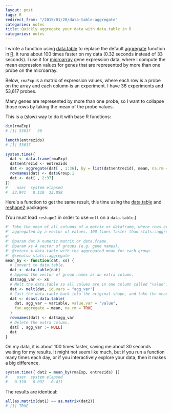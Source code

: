 ```yaml
---
layout: post
tags: R
redirect_from: "/2015/01/28/data-table-aggregate"
categories: notes
title: Quickly aggregate your data with data.table in R
categories: notes
---
```


I wrote a function using [data.table] to replace the default [aggregate]
function in [R]. It runs about 100 times faster on my data (0.32 seconds
instead of 33 seconds). I use it for [microarray] gene expression data, where
I compute the mean expression values for genes that are represented by more
than one probe on the microarray.

<!--more-->

Below, `rmaExp` is a matrix of expression values, where each row is a probe on
the array and each column is an experiment. I have 36 experiments and 53,617
probes.

Many genes are represented by more than one probe, so I want to collapse those
rows by taking the mean of the probe values.

This is a (slow) way to do it with base R functions:

```r
dim(rmaExp)
# [1] 53617   36

length(entrezids)
# [1] 53617

system.time({
  dat <- data.frame(rmaExp)
  dat$entrezid <- entrezids
  dat <- aggregate(dat[ , 1:36], by = list(dat$entrezid), mean, na.rm = TRUE)
  rownames(dat) <- dat$Group.1
  dat <- dat[ , 2:37]
})
#    user  system elapsed 
#  32.941   0.118  33.058 
```

Here's a function to get the same result, this time using the [data.table] and
[reshape2] packages:

(You must load `reshape2` in order to use `melt` on a `data.table`.)

```r
#' Take the mean of all columns of a matrix or dataframe, where rows are
#' aggregated by a vector of values. 100 times faster than stats::aggregate.
#'
#' @param dat A numeric matrix or data.frame.
#' @param xs A vector of groups (e.g. gene names).
#' @return A data.table with the aggregated mean for each group.
#' @seealso stats::aggregate
mean_by <- function(dat, xs) {
  # Convert to data.table.
  dat <- data.table(dat)
  # Append the vector of group names as an extra column.
  dat$agg_var <- xs
  # Melt the data.table so all values are in one column called "value".
  dat <- melt(dat, id.vars = "agg_var")
  # Cast the data.table back into the original shape, and take the mean.
  dat <- dcast.data.table(
    dat, agg_var ~ variable, value.var = "value",
    fun.aggregate = mean, na.rm = TRUE
  )
  rownames(dat) <- dat$agg_var
  # Delete the extra column.
  dat[ , agg_var := NULL]
  dat
}
```

On my data, it is about 100 times faster, saving me about 30 seconds waiting
for my results. It might not seem like much, but if you run a function many
times each day, or if you interactively explore your data, then it makes a big
difference.

```r
system.time({ dat2 = mean_by(rmaExp, entrezids) })
#    user  system elapsed 
#   0.320   0.092   0.411 
```

The results are identical:

```r
all(as.matrix(dat1) == as.matrix(dat2))
# [1] TRUE
```


[data.table]: http://cran.r-project.org/web/packages/data.table/
[reshape2]: http://cran.r-project.org/web/packages/reshape2/
[aggregate]: http://www.inside-r.org/r-doc/stats/aggregate
[R]: http://www.r-project.org/
[microarray]: https://en.wikipedia.org/wiki/DNA_microarray

